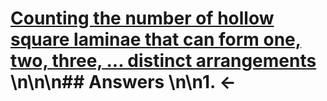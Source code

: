 # [Counting the number of hollow square laminae that can form one, two, three, ... distinct arrangements](https://projecteuler.net/problem=174) \n\n\n## Answers \n\n1. &larr;
